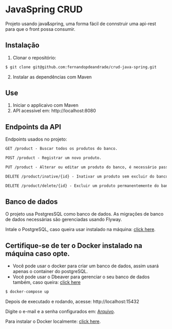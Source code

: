 # JavaSpring CRUD
Projeto usando java&spring, uma forma fácil de connstruir uma api-rest para que o front possa consumir.

## Instalação

1. Clonar o repositório:

```bash
$ git clone git@github.com:fernandopdeandrade/crud-java-spring.git
```

2. Instalar as dependências com Maven

## Use

1. Iniciar o applicaivo com Maven
2. API acessível em: http://localhost:8080


## Endpoints da API
Endpoints usados no projeto:

```markdown
GET /product - Buscar todos os produtos do banco.

POST /product - Registrar um novo produto.

PUT /product - Alterar ou editar um produto do banco, é necessário passar o id do produto no body.

DELETE /product/inative/{id} - Inativar um produto sem excluir do banco de dados.

DELETE /product/delete/{id} - Excluir um produto permanentemente do banco de dados.
```

## Banco de dados
O projeto usa PostgresSQL como banco de dados. As migrações de banco de dados necessárias são gerenciadas usando Flyway.

Intale o PostgreSQL, caso queira usar instalado na máquina: [click here](https://www.postgresql.org/download/).

## Certifique-se de ter o Docker instalado na máquina caso opte.

- Você pode usar o docker para criar um banco de dados, assim usará apenas o container do postgreSQL.
- Você pode usar o Dbeaver para gerenciar o seu banco de dados também, caso queira: [click here](https://dbeaver.io/download/)


```bash
$ docker-compose up
```
Depois de executado e rodando, acesse: http://localhost:15432

Digite o e-mail e a senha configurados em: [Arquivo](./docker-compose.yml).

Para instalar o Docker localmente: [click here](https://www.docker.com/products/docker-desktop/).
